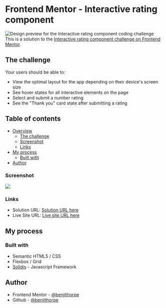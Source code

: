 # Frontend Mentor - Interactive rating component

![Design preview for the Interactive rating component coding challenge](./design/desktop-preview.jpg)
This is a solution to the [Interactive rating component challenge on Frontend Mentor](https://www.frontendmentor.io/challenges/interactive-rating-component-koxpeBUmI).

## The challenge

Your users should be able to:

- View the optimal layout for the app depending on their device's screen size
- See hover states for all interactive elements on the page
- Select and submit a number rating
- See the "Thank you" card state after submitting a rating

## Table of contents

- [Overview](#overview)
  - [The challenge](#the-challenge)
  - [Screenshot](#screenshot)
  - [Links](#links)
- [My process](#my-process)
  - [Built with](#built-with)
- [Author](#author)

### Screenshot

![](./design/desktop-design.jpg)

### Links

- Solution URL: [Solution URL here](https://github.com/benjithorpe/FEM-interactive-ratings)
- Live Site URL: [Live site URL here](https://fem-interactive-ratings.netlify.app/)

## My process

### Built with

- Semantic HTML5 / CSS
- Flexbox / Grid
- [Solidjs](https://solidjs.com/) - Javascript Framework

## Author

- Frontend Mentor - [@benjithorpe](https://www.frontendmentor.io/profile/benjithorpe)
- Github - [@benjithorpe](https://www.github.com/benjithorpe)
